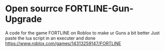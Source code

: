 #  Open sourrce FORTLINE-Gun-Upgrade
A code for the game FORTLINE on Roblox to make ur Guns a bit better
Just paste the lua script in an executer and done 
https://www.roblox.com/games/14313259147/FORTLINE
